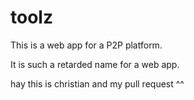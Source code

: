 toolz
=====

This is a web app for a P2P platform.

It is such a retarded name for a web app.

hay this is christian and my pull request ^^
